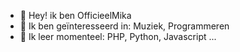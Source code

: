 - 👋 Hey! ik ben OfficieelMika
- 👀 Ik ben geïnteresseerd in: Muziek, Programmeren
- 🌱 Ik leer momenteel: PHP, Python, Javascript ...
